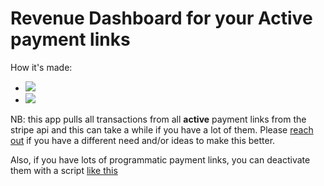 # Revenue Dashboard for your Active payment links

How it's made:

- [![](https://b.lmpify.com/Backend)](https://lmpify.com/httpslmpifycomf-1u5jbu0)
- [![](https://b.lmpify.com/Frontend)](https://lmpify.com/httpspastebincon-52uxzh0)

NB: this app pulls all transactions from all **active** payment links from the stripe api and this can take a while if you have a lot of them. Please [reach out](https://x.com/janwilmake/status/1929840655800381525) if you have a different need and/or ideas to make this better.

Also, if you have lots of programmatic payment links, you can deactivate them with a script [like this](https://x.com/janwilmake/status/1929832481257144509)
